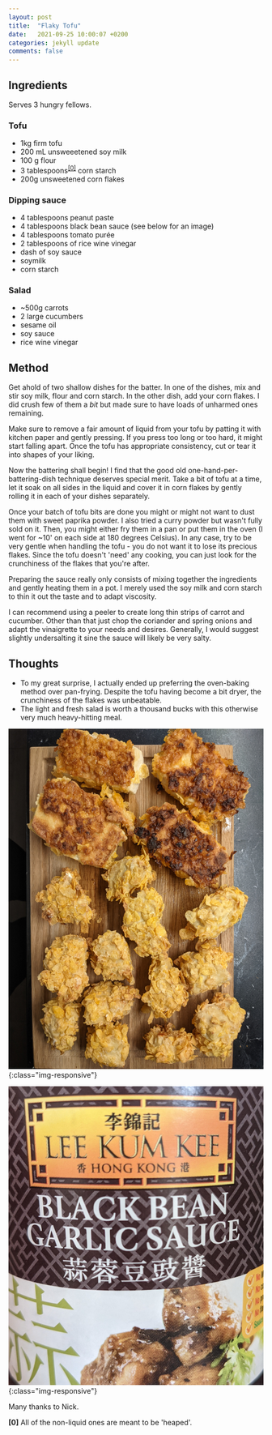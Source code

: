 ```yaml
---
layout: post
title:  "Flaky Tofu"
date:   2021-09-25 10:00:07 +0200
categories: jekyll update
comments: false
---
```


## Ingredients

Serves 3 hungry fellows.

### Tofu
- 1kg firm tofu
- 200 mL unsweeetened soy milk
- 100 g flour
- 3 tablespoons<sup id="a0">[[0]](#f0)</sup> corn starch
- 200g unsweetened corn flakes

### Dipping sauce
- 4 tablespoons peanut paste
- 4 tablespoons black bean sauce (see below for an image)
- 4 tablespoons tomato purée
- 2 tablespoons of rice wine vinegar
- dash of soy sauce
- soymilk
- corn starch

### Salad
- ~500g carrots
- 2 large cucumbers
- sesame oil
- soy sauce
- rice wine vinegar

## Method

Get ahold of two shallow dishes for the batter. In one of the dishes, mix and stir soy milk, flour and corn starch. In the other dish, add your corn flakes. I did crush few of them a _bit_ but made sure to have loads of unharmed ones remaining.

Make sure to remove a fair amount of liquid from your tofu by patting it with kitchen paper and gently pressing. If you press too long or too hard, it might start falling apart. Once the tofu has appropriate consistency, cut or tear it into shapes of your liking.

Now the battering shall begin! I find that the good old one-hand-per-battering-dish technique deserves special merit. Take a bit of tofu at a time, let it soak on all sides in the liquid and cover it in corn flakes by gently rolling it in each of your dishes separately. 

Once your batch of tofu bits are done you might or might not want to dust them with sweet paprika powder. I also tried a curry powder but wasn't fully sold on it. Then, you might either fry them in a pan or put them in the oven (I went for ~10' on each side at 180 degrees Celsius). In any case, try to be very gentle when handling the tofu - you do not want it to lose its precious flakes. Since the tofu doesn't 'need' any cooking, you can just look for the crunchiness of the flakes that you're after.

Preparing the sauce really only consists of mixing together the ingredients and gently heating them in a pot. I merely used the soy milk and corn starch to thin it out the taste and to adapt viscosity.

I can recommend using a peeler to create long thin strips of carrot and cucumber. Other than that just chop the coriander and spring onions and adapt the vinaigrette to your needs and desires. Generally, I would suggest slightly undersalting it sine the sauce will likely be very salty.

## Thoughts
* To my great surprise, I actually ended up preferring the oven-baking method over pan-frying. Despite the tofu having become a bit dryer, the crunchiness of the flakes was unbeatable.
* The light and fresh salad is worth a thousand bucks with this otherwise very much heavy-hitting meal.

![tofu](/imgs/flaky-tofu/tofu.jpg){:class="img-responsive"}

![black bean sauce](/imgs/flaky-tofu/sauce.jpg){:class="img-responsive"}


Many thanks to Nick.

<b id="f0">[0]</b> All of the non-liquid ones are meant to be 'heaped'.

